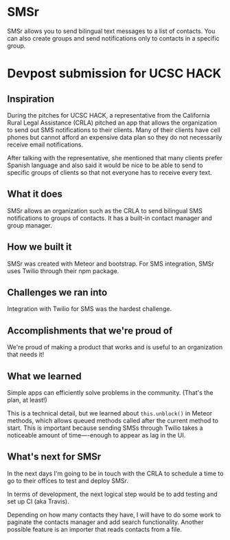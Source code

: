 # SMSr

SMSr allows you to send bilingual text messages to a list of contacts. You can also create groups and send notifications only to contacts in a specific group.

# Devpost submission for UCSC HACK

## Inspiration

During the pitches for UCSC HACK, a representative from the California Rural Legal Assistance (CRLA) pitched an app that allows the organization to send out SMS notifications to their clients. Many of their clients have cell phones but cannot afford an expensive data plan so they do not necessarily receive email notifications.

After talking with the representative, she mentioned that many clients prefer Spanish language and also said it would be nice to be able to send to specific groups of clients so that not everyone has to receive every text.

## What it does

SMSr allows an organization such as the CRLA to send bilingual SMS notifications to groups of contacts. It has a built-in contact manager and group manager.

## How we built it

SMSr was created with Meteor and bootstrap. For SMS integration, SMSr uses Twilio through their npm package.

## Challenges we ran into

Integration with Twilio for SMS was the hardest challenge.

## Accomplishments that we're proud of

We're proud of making a product that works and is useful to an organization that needs it!

## What we learned

Simple apps can efficiently solve problems in the community. (That's the plan, at least!)

This is a technical detail, but we learned about `this.unblock()` in Meteor methods, which allows queued methods called after the current method to start. This is important because sending SMSs through Twilio takes a noticeable amount of time—-enough to appear as lag in the UI.

## What's next for SMSr

In the next days I'm going to be in touch with the CRLA to schedule a time to go to their offices to test and deploy SMSr.

In terms of development, the next logical step would be to add testing and set up CI (aka Travis).

Depending on how many contacts they have, I will have to do some work to paginate the contacts manager and add search functionality. Another possible feature is an importer that reads contacts from a file.
